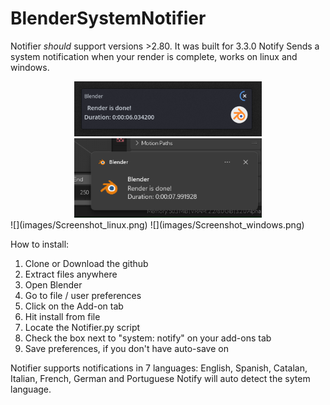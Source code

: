 # BlenderSystemNotifier
Notifier *should* support versions >2.80. It was built for 3.3.0
Notify Sends a system notification when your render is complete, 
works on linux and windows.
<div id="header" align="center">
  <img src="images/Screenshot_linux.png" width="300"/>
</div>
<div id="header" align="center">
  <img src="images/Screenshot_windows.png" width="300"/>
</div>
![](images/Screenshot_linux.png) ![](images/Screenshot_windows.png)

How to install:

1.  Clone or Download the github
3.  Extract files anywhere
4.  Open Blender
5.  Go to file / user preferences
6.  Click on the Add-on tab
7.  Hit install from file
8.  Locate the Notifier.py script
7.  Check the box next to "system: notify" on your add-ons tab
8.  Save preferences, if you don't have auto-save on


Notifier supports notifications in 7 languages: English, Spanish, Catalan, Italian, French, German and Portuguese
Notify will auto detect the sytem language.
